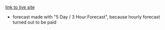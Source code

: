 [link to live site](https://github.com/facebook/create-react-app)

- forecast made with "5 Day / 3 Hour Forecast", because hourly forecast turned out to be paid 
